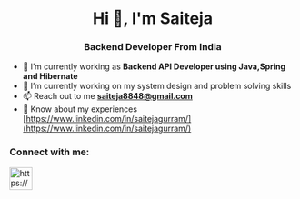 <h1 align="center">Hi 👋, I'm Saiteja</h1>
<h3 align="center">Backend Developer From India</h3>

- 🔭 I’m currently working as **Backend API Developer using Java,Spring and Hibernate** 
- 🌱 I’m currently working on my system design and problem solving skills 
- 📫 Reach out to me **saiteja8848@gmail.com**
- 📄 Know about my experiences [https://www.linkedin.com/in/saitejagurram/](https://www.linkedin.com/in/saitejagurram/)


<h3 align="left">Connect with me:</h3>
<p align="left">
<a href="https://www.linkedin.com/in/saitejagurram/" target="blank"><img align="center" src="https://img.icons8.com/fluent/96/000000/linkedin.png" alt="https://www.linkedin.com/in/saitejagurram/" height="40" width="40" /></a>
</p>

